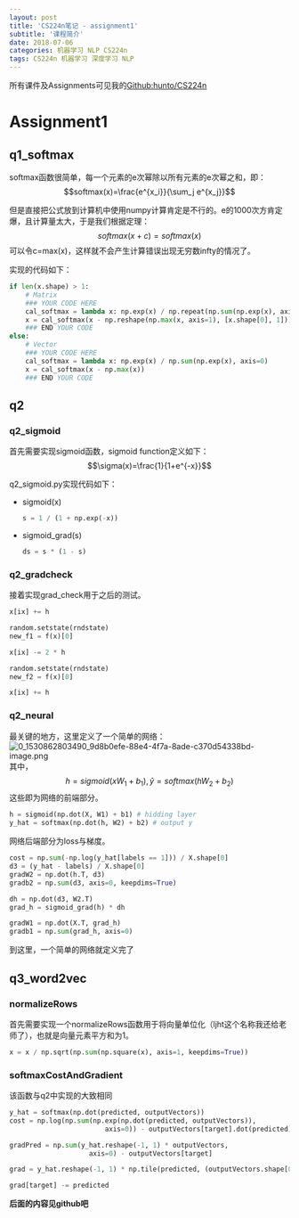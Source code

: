 ```yaml
---
layout: post
title: 'CS224n笔记 - assignment1'
subtitle: '课程简介'
date: 2018-07-06
categories: 机器学习 NLP CS224n
tags: CS224n 机器学习 深度学习 NLP
---
```


所有课件及Assignments可见我的[Github:hunto/CS224n](https://github.com/hunto/CS224n)

# Assignment1
## q1_softmax
softmax函数很简单，每一个元素的e次幂除以所有元素的e次幂之和，即：
$$softmax(x)=\frac{e^{x_i}}{\sum_j e^{x_j}}$$

但是直接把公式放到计算机中使用numpy计算肯定是不行的。e的1000次方肯定爆，且计算量太大，于是我们根据定理：
$$softmax(x+c)=softmax(x)$$
可以令c=max(x)，这样就不会产生计算错误出现无穷数infty的情况了。

实现的代码如下：
```python
if len(x.shape) > 1:
    # Matrix
    ### YOUR CODE HERE
    cal_softmax = lambda x: np.exp(x) / np.repeat(np.sum(np.exp(x), axis=1, keepdims=True), x.shape[1], axis=1)
    x = cal_softmax(x - np.reshape(np.max(x, axis=1), [x.shape[0], 1]))
    ### END YOUR CODE
else:
    # Vector
    ### YOUR CODE HERE
    cal_softmax = lambda x: np.exp(x) / np.sum(np.exp(x), axis=0)
    x = cal_softmax(x - np.max(x))
    ### END YOUR CODE
```

## q2
### q2_sigmoid
首先需要实现sigmoid函数，sigmoid function定义如下：
$$\sigma(x)=\frac{1}{1+e^{-x}}$$

q2_sigmoid.py实现代码如下：
* sigmoid(x)
    ```python
    s = 1 / (1 + np.exp(-x))
    ```
* sigmoid_grad(s)
    ```python
    ds = s * (1 - s)
    ```

### q2_gradcheck
接着实现grad_check用于之后的测试。
```python
x[ix] += h

random.setstate(rndstate)
new_f1 = f(x)[0]

x[ix] -= 2 * h

random.setstate(rndstate)
new_f2 = f(x)[0]

x[ix] += h
```

### q2_neural
最关键的地方，这里定义了一个简单的网络：
![0_1530862803490_9d8b0efe-88e4-4f7a-8ade-c370d54338bd-image.png](http://bbs.dian.org.cn/assets/uploads/files/1530862803989-9d8b0efe-88e4-4f7a-8ade-c370d54338bd-image.png) 
其中，
$$h=sigmoid(xW_1+b_1), \hat{y}=softmax(hW_2+b_2)$$
这些即为网络的前端部分。
```python
h = sigmoid(np.dot(X, W1) + b1) # hidding layer
y_hat = softmax(np.dot(h, W2) + b2) # output y
```
网络后端部分为loss与梯度。
```python
cost = np.sum(-np.log(y_hat[labels == 1])) / X.shape[0]
d3 = (y_hat - labels) / X.shape[0]
gradW2 = np.dot(h.T, d3)
gradb2 = np.sum(d3, axis=0, keepdims=True)

dh = np.dot(d3, W2.T)
grad_h = sigmoid_grad(h) * dh

gradW1 = np.dot(X.T, grad_h)
gradb1 = np.sum(grad_h, axis=0)
```

到这里，一个简单的网络就定义完了

## q3_word2vec
### normalizeRows  
首先需要实现一个normalizeRows函数用于将向量单位化（ljht这个名称我还给老师了），也就是向量元素平方和为1。
```python
x = x / np.sqrt(np.sum(np.square(x), axis=1, keepdims=True))
```

### softmaxCostAndGradient
该函数与q2中实现的大致相同
```python
y_hat = softmax(np.dot(predicted, outputVectors))
cost = np.log(np.sum(np.exp(np.dot(predicted, outputVectors)),
                        axis=0)) - outputVectors[target].dot(predicted)

gradPred = np.sum(y_hat.reshape(-1, 1) * outputVectors,
                    axis=0) - outputVectors[target]

grad = y_hat.reshape(-1, 1) * np.tile(predicted, (outputVectors.shape[0], 1))

grad[target] -= predicted
```

**后面的内容见github吧**